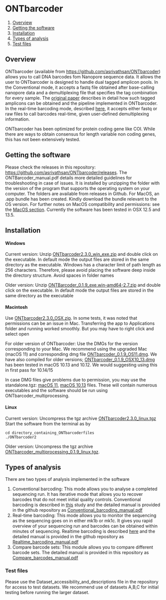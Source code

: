 # ONTbarcoder

1. [Overview](#overview)
2. [Getting the software](#getting-the-software)
3. [Installation](#installation)
4. [Types of analysis](#types-of-analysis)
5. [Test files](#test-files)


## Overview

ONTbarcoder (available from https://github.com/asrivathsan/ONTbarcoder) allows you to call DNA barcodes fom Nanopore sequence data. It allows the user to ONTbarcoder is designed to handle dual tagged amplicon pools. In the Conventional mode, it accepts a fastq file obtained after base-calling nanopore data and a demultiplexing file that specifies the tag combination for every sample. The [original paper](https://bmcbiol.biomedcentral.com/articles/10.1186/s12915-021-01141-x) describes in detail how such tagged amplicons can be obtained and the pipeline implemented in ONTbarcoder. In the real-time barcoding mode, described [here](https://doi.org/10.1101/2023.06.26.546538), it accepts either fastq or raw files to call barcodes real-time, given user-defined demultiplexing information. 

ONTbarcoder has been optimized for protein coding gene like COI. While there are ways to obtain consensus for length variable non coding genes, this has not been extensively tested. 

## Getting the software
Please check the releases in this repository: https://github.com/asrivathsan/ONTbarcoder/releases. The ONTBarcoder_manual.pdf details more detailed guidelines for troubleshooting in case of issues. It is installed by unzipping the folder with the version of the program that supports the operating system on your computer. The folders are available from releases in Github. For MacOS, an .app bundle has been created. Kindly download the bundle relevant to the OS version. For further notes on MacOS compatibility and permissions: see the [MacOS section](#macintosh). Currently the software has been tested in OSX 12.5 and 13.5.

## Installation
#### Windows

Current version: Unzip [ONTbarcoder2.3.0_win_exe.zip](https://github.com/asrivathsan/ONTbarcoder/releases/download/2.3.0/ONTbarcoder2.3.0_win_exe.zip) and double click on the executable. In default mode the output files are stored in the same directory as the executable. Windows has a character limit of path length as 256 characters. Therefore, please avoid placing the software deep inside the directory structure. Avoid spaces in folder names

Older version: Unzip [ONTBarcoder_0.1.9_exe.win-amd64-2.7.zip](https://github.com/asrivathsan/ONTbarcoder/releases/download/0.1.9/ONTBarcoder_0.1.9_exe.win-amd64-2.7.zip) and double click on the executable. In default mode the output files are stored in the same directory as the executable

#### Macintosh

Use  [ONTbarcoder2.3.0_OSX.zip](https://github.com/asrivathsan/ONTbarcoder/releases/download/2.3.0/ONTbarcoder2.3.0_OSX.zip). In some tests, it was noted that permissions can be an issue in Mac. Transferring the app to Applications folder and running worked smoothly. But you may have to right click and select open

For older version of ONTbarcoder: Use the DMGs for the version corresponding to your Mac. We recommend using the upgraded Mac (macOS 11) and corresponding dmg file [ONTbarcoder_0.1.9_OS11.dmg](https://github.com/asrivathsan/ONTbarcoder/releases/download/0.1.9/ONTbarcoder_0.1.9_OS11.dmg). We have also compiled for older versions; [ONTbarcoder_0.1.9_OSX10_13.dmg](https://github.com/asrivathsan/ONTbarcoder/releases/download/0.1.9/ONTbarcoder_0.1.9_OSX10_13.dmg) has been tested in macOS 10.13 and 10.12. We would suggesting using this in first pass for 10.14/15

In case DMG files give problems due to permission, you may use the standalone.tgz: [macOS 11](https://github.com/asrivathsan/ONTbarcoder/releases/download/0.1.9/ONTbarcoder_0.9.1_OSX11_standalone.tgz), [macOS 10.13](https://github.com/asrivathsan/ONTbarcoder/releases/download/0.1.9/ONTbarcoder_0.1.9_OS10.13_standalone.tgz) files. These will contain numerous executables and the software should be run using ONTbarcoder_multiprocessing.

#### Linux
Current version: Uncompress the tgz archive [ONTbarcoder2.3.0_linux.tgz](https://github.com/asrivathsan/ONTbarcoder/releases/download/2.3.0/ONTbarcoder2.3.0_linux.tgz)
Start the software from the terminal as by 
```
cd directory_containing_ONTbarcoderfiles
./ONTbarcoder2
```

Older version: Uncompress the tgz archive [ONTbarcoder_multiprocessing_0.1.9_linux.tgz](https://github.com/asrivathsan/ONTbarcoder/releases/download/0.1.9/ONTbarcoder_multiprocessing_0.1.9_linux.tgz).  
## Types of analysis
There are two types of analysis implemented in the software
1. Conventional barcoding: This mode allows you to analyse a completed sequencing run. It has iterative mode that allows you to recover barcodes that do not meet initial quality controls. Conventional barcoding is described in [this](https://doi.org/10.1186/s12915-021-01141-x) study  and the detailed manual is provided in the github repository as [Conventional_barcoding_manual.pdf](https://github.com/asrivathsan/ONTbarcoder/blob/main/Conventional_barcoding_manual.pdf)
2. Real-time barcoding: This mode allows you to monitor the sequencing as the sequencing goes on in either mk1b or mk1c. It gives you rapid overview of your sequencing run and barcodes can be obtained within minutes of sequencing. Realtime barcoding is described [here](https://doi.org/10.1101/2023.06.26.546538) and the detailed manual is provided in the github repository as [Realtime_barcoding_manual.pdf](https://github.com/asrivathsan/ONTbarcoder/blob/main/Realtime_barcoding_manual.pdf)
3. Compare barcode sets: This module allows you to compare different barcode sets. The detailed manual is provided in this repository as [Compare_barcodes_manual.pdf](https://github.com/asrivathsan/ONTbarcoder/blob/main/Compare_barcodes_manual.pdf)

### Test files

Please use the Dataset_accessibility_and_descriptions file in the repository for access to test datasets. We recommend use of datasets A,B,C for initial testing before running the larger dataset.
